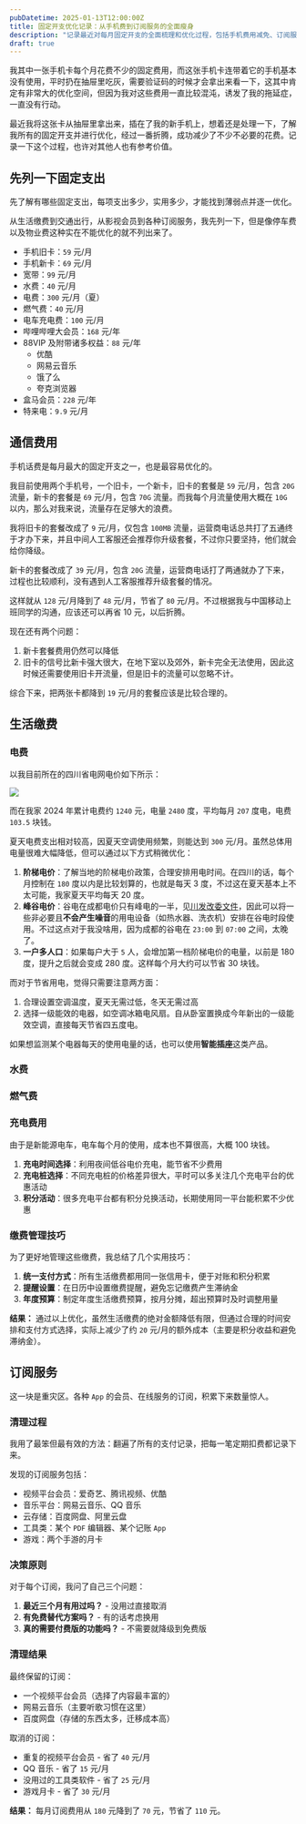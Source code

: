 ```yaml
---
pubDatetime: 2025-01-13T12:00:00Z
title: 固定开支优化记录：从手机费到订阅服务的全面瘦身
description: "记录最近对每月固定开支的全面梳理和优化过程，包括手机费用减免、订阅服务清理和积分券使用策略"
draft: true
---
```


我其中一张手机卡每个月花费不少的固定费用，而这张手机卡连带着它的手机基本没有使用，平时扔在抽屉里吃灰，需要验证码的时候才会拿出来看一下，这其中肯定有非常大的优化空间，但因为我对这些费用一直比较混沌，诱发了我的拖延症，一直没有行动。

最近我将这张卡从抽屉里拿出来，插在了我的新手机上，想着还是处理一下，了解我所有的固定开支并进行优化，经过一番折腾，成功减少了不少不必要的花费。记录一下这个过程，也许对其他人也有参考价值。

## 先列一下固定支出

先了解有哪些固定支出，每项支出多少，实用多少，才能找到薄弱点并逐一优化。

从生活缴费到交通出行，从影视会员到各种订阅服务，我先列一下，但是像停车费以及物业费这种实在不能优化的就不列出来了。

- 手机旧卡：`59` 元/月
- 手机新卡：`69` 元/月
- 宽带：`99` 元/月
- 水费：`40` 元/月
- 电费：`300` 元/月（夏）
- 燃气费：`40` 元/月
- 电车充电费：`100` 元/月
- 哔哩哔哩大会员：`168` 元/年
- 88VIP 及附带诸多权益：`88` 元/年
  - 优酷
  - 网易云音乐
  - 饿了么
  - 夸克浏览器
- 盒马会员：`228` 元/年
- 特来电：`9.9` 元/月

## 通信费用

手机话费是每月最大的固定开支之一，也是最容易优化的。

我目前使用两个手机号，一个旧卡，一个新卡，旧卡的套餐是 `59` 元/月，包含 `20G` 流量，新卡的套餐是 `69` 元/月，包含 `70G` 流量。而我每个月流量使用大概在 `10G` 以内，那么对我来说，流量存在足够大的浪费。

我将旧卡的套餐改成了 `9` 元/月，仅包含 `100MB` 流量，运营商电话总共打了五通终于才办下来，并且中间人工客服还会推荐你升级套餐，不过你只要坚持，他们就会给你降级。

新卡的套餐改成了 `39` 元/月，包含 `20G` 流量，运营商电话打了两通就办了下来，过程也比较顺利，没有遇到人工客服推荐升级套餐的情况。

这样就从 `128` 元/月降到了 `48` 元/月，节省了 `80` 元/月。不过根据我与中国移动上班同学的沟通，应该还可以再省 10 元，以后折腾。

现在还有两个问题：

1. 新卡套餐费用仍然可以降低
2. 旧卡的信号比新卡强大很大，在地下室以及郊外，新卡完全无法使用，因此这时候还需要使用旧卡开流量，但是旧卡的流量可以忽略不计。

综合下来，把两张卡都降到 `19` 元/月的套餐应该是比较合理的。

## 生活缴费

### 电费

以我目前所在的四川省电网电价如下所示：

![](https://static.shanyue.tech/images/25-08-08/clipboard-1615.3ee750.webp)

而在我家 2024 年累计电费约 `1240` 元，电量 `2480` 度，平均每月 `207` 度电，电费 `103.5` 块钱。

夏天电费支出相对较高，因夏天空调使用频繁，则能达到 `300` 元/月。虽然总体用电量很难大幅降低，但可以通过以下方式稍微优化：

1. **阶梯电价**：了解当地的阶梯电价政策，合理安排用电时间。在四川的话，每个月控制在 `180` 度以内是比较划算的，也就是每天 3 度，不过这在夏天基本上不太可能，我家夏天平均每天 20 度。
2. **峰谷电价**：谷电在成都电价只有峰电的一半，见[川发改委文件](https://www.95598.cn/omg-static//omg-static/99305131741047381357501700685689.pdf)，因此可以将一些非必要且**不会产生噪音**的用电设备（如热水器、洗衣机）安排在谷电时段使用。不过这点对于我没啥用，因为成都的谷电在 `23:00` 到 `07:00` 之间，太晚了。
3. **一户多人口**：如果每户大于 `5` 人，会增加第一档阶梯电价的电量，以前是 180 度，提升之后就会变成 280 度。这样每个月大约可以节省 30 块钱。

而对于节省用电，觉得只需要注意两方面：

1. 合理设置空调温度，夏天无需过低，冬天无需过高
2. 选择一级能效的电器，如空调冰箱电风扇。自从卧室置换成今年新出的一级能效空调，直接每天节省四五度电。

如果想监测某个电器每天的使用电量的话，也可以使用**智能插座**这类产品。

### 水费

### 燃气费

### 充电费用

由于是新能源电车，电车每个月的使用，成本也不算很高，大概 100 块钱。

1. **充电时间选择**：利用夜间低谷电价充电，能节省不少费用
2. **充电桩选择**：不同充电桩的价格差异很大，平时可以多关注几个充电平台的优惠活动
3. **积分活动**：很多充电平台都有积分兑换活动，长期使用同一平台能积累不少优惠

### 缴费管理技巧

为了更好地管理这些缴费，我总结了几个实用技巧：

1. **统一支付方式**：所有生活缴费都用同一张信用卡，便于对账和积分积累
2. **提醒设置**：在日历中设置缴费提醒，避免忘记缴费产生滞纳金
3. **年度预算**：制定年度生活缴费预算，按月分摊，超出预算时及时调整用量

**结果：** 通过以上优化，虽然生活缴费的绝对金额降低有限，但通过合理的时间安排和支付方式选择，实际上减少了约 `20` 元/月的额外成本（主要是积分收益和避免滞纳金）。

## 订阅服务

这一块是重灾区。各种 `App` 的会员、在线服务的订阅，积累下来数量惊人。

### 清理过程

我用了最笨但最有效的方法：翻遍了所有的支付记录，把每一笔定期扣费都记录下来。

发现的订阅服务包括：

- 视频平台会员：爱奇艺、腾讯视频、优酷
- 音乐平台：网易云音乐、QQ 音乐
- 云存储：百度网盘、阿里云盘
- 工具类：某个 `PDF` 编辑器、某个记账 `App`
- 游戏：两个手游的月卡

### 决策原则

对于每个订阅，我问了自己三个问题：

1. **最近三个月有用过吗？** - 没用过直接取消
2. **有免费替代方案吗？** - 有的话考虑换用
3. **真的需要付费版的功能吗？** - 不需要就降级到免费版

### 清理结果

最终保留的订阅：

- 一个视频平台会员（选择了内容最丰富的）
- 网易云音乐（主要听歌习惯在这里）
- 百度网盘（存储的东西太多，迁移成本高）

取消的订阅：

- 重复的视频平台会员 - 省了 `40` 元/月
- QQ 音乐 - 省了 `15` 元/月
- 没用过的工具类软件 - 省了 `25` 元/月
- 游戏月卡 - 省了 `30` 元/月

**结果：** 每月订阅费用从 `180` 元降到了 `70` 元，节省了 `110` 元。
